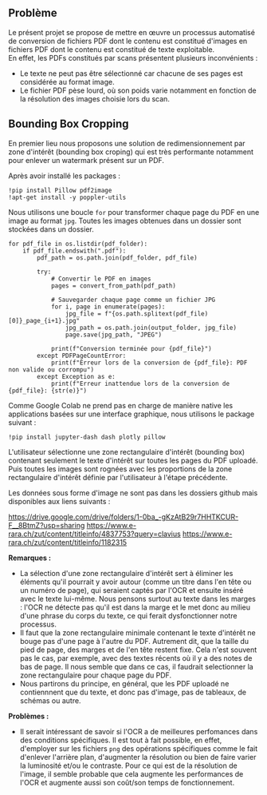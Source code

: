 ## Problème

Le présent projet se propose de mettre en œuvre un processus automatisé de conversion de fichiers PDF dont le contenu est constitué d'images en fichiers PDF dont le contenu est constitué de texte exploitable.
<br>
En effet, les PDFs constitués par scans présentent plusieurs inconvénients :
* Le texte ne peut pas être sélectionné car chacune de ses pages est considérée au format image.
* Le fichier PDF pèse lourd, où son poids varie notamment en fonction de la résolution des images choisie lors du scan.

## Bounding Box Cropping

En premier lieu nous proposons une solution de redimensionnement par zone d'intérêt (bounding box croping) qui est très performante notamment pour enlever un watermark présent sur un PDF.

Après avoir installé les packages :

```
!pip install Pillow pdf2image
!apt-get install -y poppler-utils
```

Nous utilisons une boucle `for` pour transformer chaque page du PDF en une image au format `jpg`. Toutes les images obtenues dans un dossier sont stockées dans un dossier.

```
for pdf_file in os.listdir(pdf_folder):
    if pdf_file.endswith(".pdf"):
        pdf_path = os.path.join(pdf_folder, pdf_file)

        try:
            # Convertir le PDF en images
            pages = convert_from_path(pdf_path)

            # Sauvegarder chaque page comme un fichier JPG
            for i, page in enumerate(pages):
                jpg_file = f"{os.path.splitext(pdf_file)[0]}_page_{i+1}.jpg"
                jpg_path = os.path.join(output_folder, jpg_file)
                page.save(jpg_path, "JPEG")

            print(f"Conversion terminée pour {pdf_file}")
        except PDFPageCountError:
            print(f"Erreur lors de la conversion de {pdf_file}: PDF non valide ou corrompu")
        except Exception as e:
            print(f"Erreur inattendue lors de la conversion de {pdf_file}: {str(e)}")
```

Comme Google Colab ne prend pas en charge de manière native les applications basées sur une interface graphique, nous utilisons le package suivant :

```
!pip install jupyter-dash dash plotly pillow
```


L'utilisateur sélectionne une zone rectangulaire d'intérêt (bounding box) contenant seulement le texte d'intérêt sur toutes les pages du PDF uploadé.
<br>
Puis toutes les images sont rognées avec les proportions de la zone rectangulaire d'intérêt définie par l'utilisateur à l'étape précédente.



Les données sous forme d'image ne sont pas dans les dossiers github mais disponibles aux liens suivants :

https://drive.google.com/drive/folders/1-0ba_-gKzAtB29r7HHTKCUR-F__8BtmZ?usp=sharing
https://www.e-rara.ch/zut/content/titleinfo/4837753?query=clavius
https://www.e-rara.ch/zut/content/titleinfo/1182315


**Remarques :**
* La sélection d'une zone rectangulaire d'intérêt sert à éliminer les éléments qu'il pourrait y avoir autour (comme un titre dans l'en tête ou un numéro de page), qui seraient captés par l'OCR et ensuite inséré avec le texte lui-même. Nous pensons surtout au texte dans les marges : l'OCR ne détecte pas qu'il est dans la marge et le met donc au milieu d'une phrase du corps du texte, ce qui ferait dysfonctionner notre processus.
* Il faut que la zone rectangulaire minimale contenant le texte d'intérêt ne bouge pas d'une page à l'autre du PDF. Autrement dit, que la taille du pied de page, des marges et de l'en tête restent fixe. Cela n'est souvent pas le cas, par exemple, avec des textes récents où il y a des notes de bas de page. Il nous semble que dans ce cas, il faudrait selectionner la zone rectangulaire pour chaque page du PDF.
* Nous partirons du principe, en général, que les PDF uploadé ne contiennnent que du texte, et donc pas d'image, pas de tableaux, de schémas ou autre.

**Problèmes :**
* Il serait intéressant de savoir si l'OCR a de meilleures perfomances dans des conditions spécifiques. Il est tout à fait possible, en effet, d'employer sur les fichiers `png` des opérations spécifiques comme le fait d'enlever l'arrière plan, d'augmenter la résolution ou bien de faire varier la luminosité et/ou le contraste. Pour ce qui est de la résolution de l'image, il semble probable que cela augmente les performances de l'OCR et augmente aussi son coût/son temps de fonctionnement.
